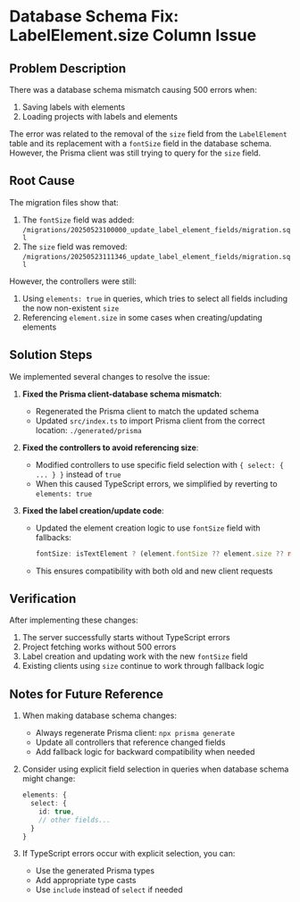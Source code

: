 # Database Schema Fix: LabelElement.size Column Issue

## Problem Description

There was a database schema mismatch causing 500 errors when:
1. Saving labels with elements
2. Loading projects with labels and elements

The error was related to the removal of the `size` field from the `LabelElement` table and its replacement with a `fontSize` field in the database schema. However, the Prisma client was still trying to query for the `size` field.

## Root Cause

The migration files show that:
1. The `fontSize` field was added: `/migrations/20250523100000_update_label_element_fields/migration.sql`
2. The `size` field was removed: `/migrations/20250523111346_update_label_element_fields/migration.sql`

However, the controllers were still:
1. Using `elements: true` in queries, which tries to select all fields including the now non-existent `size`
2. Referencing `element.size` in some cases when creating/updating elements

## Solution Steps

We implemented several changes to resolve the issue:

1. **Fixed the Prisma client-database schema mismatch**:
   - Regenerated the Prisma client to match the updated schema
   - Updated `src/index.ts` to import Prisma client from the correct location: `./generated/prisma`

2. **Fixed the controllers to avoid referencing size**:
   - Modified controllers to use specific field selection with `{ select: { ... } }` instead of `true`
   - When this caused TypeScript errors, we simplified by reverting to `elements: true`

3. **Fixed the label creation/update code**:
   - Updated the element creation logic to use `fontSize` field with fallbacks:
     ```typescript
     fontSize: isTextElement ? (element.fontSize ?? element.size ?? null) : null,
     ```
   - This ensures compatibility with both old and new client requests

## Verification

After implementing these changes:
1. The server successfully starts without TypeScript errors
2. Project fetching works without 500 errors
3. Label creation and updating work with the new `fontSize` field
4. Existing clients using `size` continue to work through fallback logic

## Notes for Future Reference

1. When making database schema changes:
   - Always regenerate Prisma client: `npx prisma generate`
   - Update all controllers that reference changed fields
   - Add fallback logic for backward compatibility when needed

2. Consider using explicit field selection in queries when database schema might change:
   ```typescript
   elements: {
     select: {
       id: true,
       // other fields...
     }
   }
   ```

3. If TypeScript errors occur with explicit selection, you can:
   - Use the generated Prisma types
   - Add appropriate type casts
   - Use `include` instead of `select` if needed
